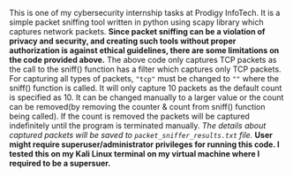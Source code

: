 This is one of my cybersecurity internship tasks at Prodigy InfoTech. 
It is a simple packet sniffing tool written in python using scapy library which captures network packets.
**Since packet sniffing can be a violation of privacy and security, and creating such tools without proper authorization is against ethical guidelines, there are some limitations on the code provided above.**
The above code only captures TCP packets as the call to the sniff() function has a filter which captures only TCP packets.
For capturing all types of packets, `"tcp"` must be changed to `""` where the sniff() function is called.
It will only capture 10 packets as the default count is specified as 10. It can be changed manually to a larger value or the count can be removed(by removing the counter & count from sniff() function being called). If the count is removed the packets will be captured indefinitely until the program is terminated manually.
*The details about captured packets will be saved to `packet_sniffer_results.txt` file.*
**User might require superuser/administrator privileges for running this code. I tested this on my Kali Linux terminal on my virtual machine where I required to be a supersuer.**

